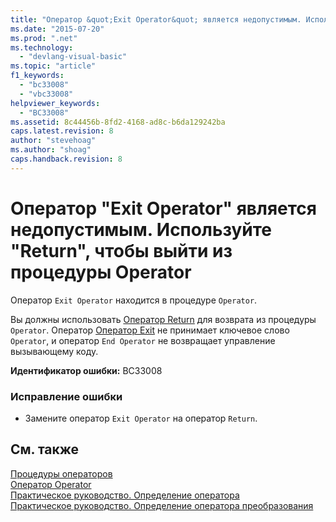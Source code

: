 ```yaml
---
title: "Оператор &quot;Exit Operator&quot; является недопустимым. Используйте &quot;Return&quot;, чтобы выйти из процедуры Operator | Microsoft Docs"
ms.date: "2015-07-20"
ms.prod: ".net"
ms.technology: 
  - "devlang-visual-basic"
ms.topic: "article"
f1_keywords: 
  - "bc33008"
  - "vbc33008"
helpviewer_keywords: 
  - "BC33008"
ms.assetid: 8c44456b-8fd2-4168-ad8c-b6da129242ba
caps.latest.revision: 8
author: "stevehoag"
ms.author: "shoag"
caps.handback.revision: 8
---
```

# Оператор &quot;Exit Operator&quot; является недопустимым. Используйте &quot;Return&quot;, чтобы выйти из процедуры Operator
Оператор `Exit Operator` находится в процедуре `Operator`.  
  
 Вы должны использовать [Оператор Return](../../visual-basic/language-reference/statements/return-statement.md) для возврата из процедуры `Operator`. Оператор [Оператор Exit](../../visual-basic/language-reference/statements/exit-statement.md) не принимает ключевое слово `Operator`, и оператор `End Operator` не возвращает управление вызывающему коду.  
  
 **Идентификатор ошибки:** BC33008  
  
### Исправление ошибки  
  
-   Замените оператор `Exit Operator` на оператор `Return`.  
  
## См. также  
 [Процедуры операторов](../../visual-basic/programming-guide/language-features/procedures/operator-procedures.md)   
 [Оператор Operator](../../visual-basic/language-reference/statements/operator-statement.md)   
 [Практическое руководство. Определение оператора](../../visual-basic/programming-guide/language-features/procedures/how-to-define-an-operator.md)   
 [Практическое руководство. Определение оператора преобразования](../../visual-basic/programming-guide/language-features/procedures/how-to-define-a-conversion-operator.md)